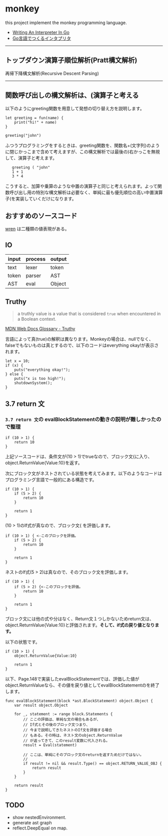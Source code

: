 # monkey

this project implement the monkey programming language.

- [Writing An Interpreter In Go](https://interpreterbook.com/)
- [Go言語でつくるインタプリタ](https://www.oreilly.co.jp/books/9784873118222/)

---
## トップダウン演算子順位解析(Pratt構文解析)
再帰下降構文解析(Recursive Descent Parsing)

---
## 関数呼び出しの構文解析は、(演算子と考える

以下のようにgreeting関数を用意して発想の切り替え方を説明します。

```
let greeting = fun(name) {
    print("hi!" + name)
}

greeting("john")
```

ふつうプログラミングをするときは、greeting関数を、関数名+(文字列)のように閉じかっこまで含めて考えますが、この構文解析では最後の)右かっこを無視して、演算子と考えます。

```
   greeting ( "john"
   1 + 1
   3 * 4
```
こうすると、加算や乗算のような中置の演算子と同じと考えられます。よって関数呼び出し用の特別な構文解析は必要なく、単純に最も優先順位の高い中置演算子(を実装していくだけになります。

## おすすめのソースコード

[wren](https://github.com/munificent/wren) は二種類の値表現がある。

## IO

|  input  |  process  |  output  |
| ------- | --------- | -------- |
|  text   |   lexer   |  token   |
|  token  |   parser  |  AST     |
|  AST    |   eval    |  Object  |

## Truthy

> a truthly value is a value that is considered `true` 
> when encountered in a Boolean context.

[MDN Web Docs Glossary - Truthy](https://developer.mozilla.org/en-US/docs/Glossary/Truthy)

言語によって真(true)の解釈は異なります。Monkeyの場合は、nullでなく、falseでもないものは真とするので、以下のコードはeverything okay!が表示されます。

```
let x = 10;
if (x) {
    puts("everything okay!");
} else {
    puts("x is too high!");
    shutdownSystem();
}
```

## 3.7 return 文

### `3.7 return 文`の evalBlockStatementの動きの説明が難しかったので整理

```
if (10 > 1) {
    return 10
}
```
上記ソースコードは、条件文が(10 > 1)でtrueなので、ブロック文{に入り、object.ReturnValue{Value:10}を返す。

次にブロック文がネストされている状態を考えてみます。以下のようなコードはプログラミング言語で一般的にある構造です。

```
if (10 > 1) {
    if (5 > 2) {
        return 10
    }

    return 1
}
```

(10 > 1)のIf式が真なので、ブロック文{
を評価します。

```
if (10 > 1) { <-このブロックを評価。
    if (5 > 2) {
        return 10
    }

    return 1
}
```

ネストのIf式(5 > 2)は真なので、そのブロック文を評価します。

```
if (10 > 1) { 
    if (5 > 2) {<-このブロックを評価。
        return 10
    }

    return 1
}
```

ブロック文には他の式や分はなく、Return文１つしかないためreturn文は、object.ReturnValue{Value:10}と評価されます。**そして、if式の戻り値となります。**

以下の状態です。

```
if (10 > 1) {
    object.ReturnValue{Value:10}

    return 1
}
```

以下、Page.148で実装したevalBlockStatementでは、評価した値がobject.ReturnValueなら、その値を戻り値としてevalBlockStatementのを終了します。

```
func evalBlockStatement(block *ast.BlockStatement) object.Object {
	var result object.Object

	for _, statement := range block.Statements {
        // ここの評価は、単純な文の場合もあるが、
        // If式とその後のブロック文つまり、
        // 今まで説明してきたネストのIf文を評価する場合
        // もある。その時は、ネスト文のobject.ReturnValue
        // が返ってきて、このresult変数に代入される。
		result = Eval(statement)

		// ここは、単純にそのブロック文のreturnを返すためだけではない。
        //
		if result != nil && result.Type() == object.RETURN_VALUE_OBJ {
			return result
		}
	}

	return result
}
```

## TODO
- show nestedEnvironment.
- generate ast graph
- reflect.DeepEqual on map.